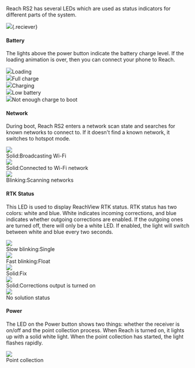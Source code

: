 Reach RS2 has several LEDs which are used as status indicators for different parts of the system.

![](../img/reachrs2/led-status/rs2.png){.reciever}

<div class="reciever-wrapper">    
<div class="reciever-container">
<div class="reciever-description">
    <h4>Battery</h4>
    <p>The lights above the power button indicate the battery charge level. If the loading animation is over, then you can connect your phone to Reach.</p>
</div>
<div class="reciever-status">
    <div class="status-wrapper"><img src="../img/reachrs2/led-status/booting.gif"><span>Loading</span></div>
    <div class="status-wrapper"><img src="../img/reachrs2/led-status/full-charge.jpg"><span>Full charge</span></div>
    <div class="status-wrapper"><img src="../img/reachrs2/led-status/charging.gif"><span>Charging</span></div>
    <div class="status-wrapper"><img src="../img/reachrs2/led-status/low-battery.jpg"><span>Low battery</span></div>
    <div class="status-wrapper"><img src="../img/reachrs2/led-status/Nech_boot.gif"><span>Not enough charge to boot</span></div>
</div>
</div>
<div class="reciever-container">
    <div class="reciever-description"> 
    <h4>Network</h4>
    <p>During boot, Reach RS2 enters a network scan state and searches for known networks to connect to. If it doesn't find a known network, it switches to hotspot mode.</p>
    </div>
    <div class="reciever-status">
        <div class="status-wrapper"><img src="../img/reachrs2/led-status/broadcasting.png"><div class="wrapper-text">
        <span class="op-45">Solid:</span><span>Broadcasting Wi-Fi</span></div></div>
        <div class="status-wrapper"><img src="../img/reachrs2/led-status/network-led.png"><div class="wrapper-text">
        <span class="op-45">Solid:</span><span>Connected to Wi-Fi network</span></div></div>
        <div class="status-wrapper"><img src="../img/reachrs2/led-status/network scan.gif"><div class="wrapper-text">
        <span class="op-45">Blinking:</span><span>Scanning networks</span></div></div>
    </div>
</div>
<div class="reciever-container">
    <div class="reciever-description"><h4>RTK Status</h4>
    <p>This LED is used to display ReachView RTK status. RTK status has two colors: white and blue. White indicates incoming corrections, and blue indicates whether outgoing corrections are enabled. If the outgoing ones are turned off, there will only be a white LED. If enabled, the light will switch between white and blue every two seconds.</p>
    </div>
    <div class="reciever-status">
        <div class="status-wrapper"><img src="../img/reachrs2/led-status/single.gif"><div class="wrapper-text">
        <span class="op-45">Slow blinking:</span><span>Single</span></div></div>
        <div class="status-wrapper"><img src="../img/reachrs2/led-status/float.gif"><div class="wrapper-text">
        <span class="op-45">Fast blinking:</span><span>Float</span></div></div>
        <div class="status-wrapper"><img src="../img/reachrs2/led-status/fix.png"><div class="wrapper-text">
        <span class="op-45">Solid:</span><span>Fix</span></div></div>
        <div class="status-wrapper"><img src="../img/reachrs2/led-status/both.gif"><div class="wrapper-text">
        <span class="op-45">Solid:</span><span>Corrections output is turned on</span></div></div>
        <div class="status-wrapper"><img src="../img/reachrs2/led-status/rtk-status-led.png"><div class="wrapper-text">
        <span>No solution status</span></div></div>
    </div>
</div>
<div class="reciever-container">
    <div class="reciever-description">
        <h4>Power</h4>
        <p>The LED on the Power button shows two things: whether the receiver is on/off and the point collection process. When Reach is turned on, it lights up with a solid white light. When the point collection has started, the light flashes rapidly.</p>
    </div>
    <div class="reciever-status">
        <div class="status-wrapper"><img src="../img/reachrs2/led-status/point-collecting.gif"><div class="wrapper-text">
        <span>Point collection</span></div></div>
    </div>
</div>
</div>
